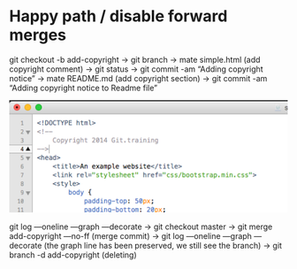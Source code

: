 # Happy path / disable forward merges

git checkout -b add-copyright -&gt; git branch -&gt; mate simple.html \(add copyright comment\) -&gt; git status -&gt; git commit -am “Adding copyright notice” -&gt;  mate README.md \(add copyright section\) -&gt; git commit -am “Adding copyright notice to Readme file”



![](/assets/Merge_no_fast_forward.png)



git log —oneline —graph —decorate -&gt; git checkout master -&gt; git merge add-copyright —no-ff \(merge commit\) -&gt; git log —oneline —graph —decorate \(the graph line has been preserved, we still see the branch\) -&gt; git branch -d add-copyright \(deleting\)

